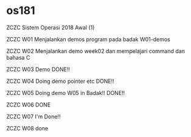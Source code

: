 # os181
ZCZC Sistem Operasi 2018 Awal (1)

ZCZC W01 Menjalankan demos program pada badak W01-demos

ZCZC W02 Menjalankan demo week02 dan mempelajari command dan bahasa C

ZCZC W03 Demo DONE!!

ZCZC W04 Doing demo pointer etc DONE!!

ZCZC W05 Doing demo W05 in Badak!! DONE!!

ZCZC W06 DONE

ZCZC W07 I'm Done!!

ZCZC W08 done
